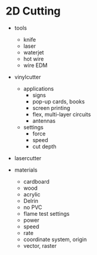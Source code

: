 # 2D Cutting

- tools
   - knife
   - laser
   - waterjet
   - hot wire
   - wire EDM

- vinylcutter
  - applications
    - signs
    - pop-up cards, books
    - screen printing
    - flex, multi-layer circuits
    - antennas
  - settings
    - force
    - speed
    - cut depth
    
- lasercutter
 - materials
    - cardboard
    - wood
    - acrylic
    - Delrin
    - no PVC
    - flame test
   settings
    - power
    - speed
    - rate
    - coordinate system, origin
    - vector, raster
    
 
